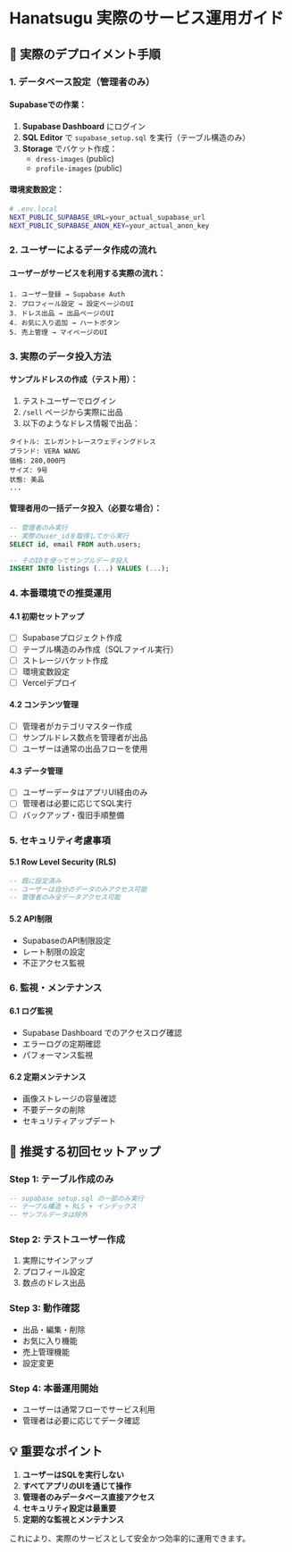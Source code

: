# Hanatsugu 実際のサービス運用ガイド

## 🚀 実際のデプロイメント手順

### 1. データベース設定（管理者のみ）

#### Supabaseでの作業：
1. **Supabase Dashboard** にログイン
2. **SQL Editor** で `supabase_setup.sql` を実行（テーブル構造のみ）
3. **Storage** でバケット作成：
   - `dress-images` (public)
   - `profile-images` (public)

#### 環境変数設定：
```bash
# .env.local
NEXT_PUBLIC_SUPABASE_URL=your_actual_supabase_url
NEXT_PUBLIC_SUPABASE_ANON_KEY=your_actual_anon_key
```

### 2. ユーザーによるデータ作成の流れ

#### ユーザーがサービスを利用する実際の流れ：

```
1. ユーザー登録 → Supabase Auth
2. プロフィール設定 → 設定ページのUI
3. ドレス出品 → 出品ページのUI
4. お気に入り追加 → ハートボタン
5. 売上管理 → マイページのUI
```

### 3. 実際のデータ投入方法

#### サンプルドレスの作成（テスト用）：
1. テストユーザーでログイン
2. `/sell` ページから実際に出品
3. 以下のようなドレス情報で出品：

```
タイトル: エレガントレースウェディングドレス
ブランド: VERA WANG
価格: 280,000円
サイズ: 9号
状態: 美品
...
```

#### 管理者用の一括データ投入（必要な場合）：
```sql
-- 管理者のみ実行
-- 実際のuser_idを取得してから実行
SELECT id, email FROM auth.users;

-- そのIDを使ってサンプルデータ投入
INSERT INTO listings (...) VALUES (...);
```

### 4. 本番環境での推奨運用

#### 4.1 初期セットアップ
- [ ] Supabaseプロジェクト作成
- [ ] テーブル構造のみ作成（SQLファイル実行）
- [ ] ストレージバケット作成
- [ ] 環境変数設定
- [ ] Vercelデプロイ

#### 4.2 コンテンツ管理
- [ ] 管理者がカテゴリマスター作成
- [ ] サンプルドレス数点を管理者が出品
- [ ] ユーザーは通常の出品フローを使用

#### 4.3 データ管理
- [ ] ユーザーデータはアプリUI経由のみ
- [ ] 管理者は必要に応じてSQL実行
- [ ] バックアップ・復旧手順整備

### 5. セキュリティ考慮事項

#### 5.1 Row Level Security (RLS)
```sql
-- 既に設定済み
-- ユーザーは自分のデータのみアクセス可能
-- 管理者のみ全データアクセス可能
```

#### 5.2 API制限
- SupabaseのAPI制限設定
- レート制限の設定
- 不正アクセス監視

### 6. 監視・メンテナンス

#### 6.1 ログ監視
- Supabase Dashboard でのアクセスログ確認
- エラーログの定期確認
- パフォーマンス監視

#### 6.2 定期メンテナンス
- 画像ストレージの容量確認
- 不要データの削除
- セキュリティアップデート

## 🎯 推奨する初回セットアップ

### Step 1: テーブル作成のみ
```sql
-- supabase_setup.sql の一部のみ実行
-- テーブル構造 + RLS + インデックス
-- サンプルデータは除外
```

### Step 2: テストユーザー作成
1. 実際にサインアップ
2. プロフィール設定
3. 数点のドレス出品

### Step 3: 動作確認
- 出品・編集・削除
- お気に入り機能
- 売上管理機能
- 設定変更

### Step 4: 本番運用開始
- ユーザーは通常フローでサービス利用
- 管理者は必要に応じてデータ確認

## 💡 重要なポイント

1. **ユーザーはSQLを実行しない**
2. **すべてアプリのUIを通じて操作**
3. **管理者のみデータベース直接アクセス**
4. **セキュリティ設定は最重要**
5. **定期的な監視とメンテナンス**

これにより、実際のサービスとして安全かつ効率的に運用できます。